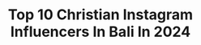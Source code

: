 ---
title: Top 10 Christian Instagram Influencers In Bali In 2024
description: >-
  Find top christian Instagram influencers in Bali in 2024. Most popular hashtags: #bali #christmas #workout.
platform: Instagram
hits: 10
text_top: Discover the best Instagram accounts on inBeat.
text_bottom: Our search engine holds 10 Instagram influencers like this in Bali, Indonesia for you to connect with.
profiles:
  - username: "bams_1606"
    fullname: >-
      Bams
    bio: >-
      Karo Guy, Jesus #1 Fan, Craving for Music, Sports Junkie, Movie Geek. New single out now !!!!, link 🔽🔽🔽
    location: "Indonesia"
    followers: 141373
    engagement: 64
    commentsToLikes: 0.016736
    id: ck5hfx1kezs4b0i11ubf43ehi
    verified: true
    hashtags: "#bali, #derana, #bamsolo, #demodirumah"
  - username: "motivasi_alkitab"
    fullname: >-
      JESUSWARRIORS✝ ⏺️
    bio: >-
      Menjadi Saluran Berkat | Roma 14:17-19 | 23-03-2018 Motivator by Sosial Media. Kirim Quotes kamu via DM Jesus 🖤 You F: @josuabtr2
    location: "Indonesia"
    followers: 97144
    engagement: 288
    commentsToLikes: 0.005292
    id: ck1389iwtf5mc0i19126fmy8f
    verified: false
    hashtags: "#salvation, #christmas, #deargod, #motivasi"
  - username: "chrisloho"
    fullname: >-
      Christian Loho
    bio: >-
      @farahmanagementartist +6281288673363
    location: "Indonesia"
    followers: 35179
    engagement: 417
    commentsToLikes: 0.065420
    id: ck5zystsqagu20i14dwzkh8sm
    verified: false
    hashtags: "#repost, #calisthenics, #wonderfulindonesia, #workout"
  - username: "wsatcc"
    fullname: >-
      WhiteShoes&TheCouples.Co
    bio: >-
      POP MONDIAL DE L'INDONÉSIE 🌴☀☁ 🎶🎸 Booking WA : 0816958434 Telp : 081290104039 Email : wsatcc@gmail.com
    location: "Indonesia"
    followers: 98370
    engagement: 207
    commentsToLikes: 0.008034
    id: ck5c3j78qzfgk0i112d56ivg6
    verified: false
    hashtags: "#whiteshoesandthecouplescompany, #wsatcc, #wsatcc2020, #komtung"
  - username: "fandych"
    fullname: >-
      Fandy Christian
    bio: >-
      Jangan Bercerai Bunda @officialrcti @dahliachr @menologybyzap @mariominardi_official CP (Digital) +62 819-5258-2828 @muhiks +821-1452-9959 (Widya)
    location: "Indonesia"
    followers: 2176769
    engagement: 101
    commentsToLikes: 0.003654
    id: ck13ab2xrpipa0i19mmu9wvda
    verified: true
    hashtags: "#kitaberanjaksejenak, #grandmaloekoeuntukpapua, #kbsjourney001, #simplelife"
  - username: "chriistiinagariyasa"
    fullname: >-
      Titin✨
    bio: >-
      Christina Gariyasa,S.M @jsca.shop Aquarian♒️
    location: "Indonesia"
    followers: 5387
    engagement: 826
    commentsToLikes: 0.041373
    id: ck5pya25ev0ke0i11rbglp7u5
    verified: false
    hashtags: "#merdeka, #sawahbali, #kopidangdut, #beachbabe"
  - username: "christinadj_"
    fullname: >-
      Christina
    bio: >-
      📍Dps,Bali 💌Business: ydstmanagement@gmail.com @mastakahairstudio @applenest.id
    location: "Indonesia"
    followers: 179585
    engagement: 320
    commentsToLikes: 0.008547
    id: ck0vwlzz6ugk30i19fj5uwt1s
    verified: false
    hashtags: ""
  - username: "xtinmilan"
    fullname: >-
      Christin Wijaya
    bio: >-
      Triathlete | Ultra Endurance Athlete l i 🖤 sports (lg suka gunung) Mom of Milan & 5 of 🐱#xtinmilan @cannondale.id @wahoofitness.id @ @oakley
    location: "Indonesia"
    followers: 20879
    engagement: 166
    commentsToLikes: 0.097473
    id: ck5q87wwv4v2i0i11xfedvjy3
    verified: false
    hashtags: "#elevaterope, #mommystrong, #momlife, #mom"
  - username: "christin_bun"
    fullname: >-
      ｃｈｒｉｓｔｉｎ | BEAUTY CREATOR
    bio: >-
      BLOGGER // MUA // #makeupinspo 💄: @beautywith_tin 👶🏻: @tinthingstudio @sociolla : SBN043ABD #bunapproved #clozetteambassador
    location: "Indonesia"
    followers: 9021
    engagement: 229
    commentsToLikes: 0.228543
    id: ck5cb3b88enfc0i11v7ro40ws
    verified: false
    hashtags: "#makeuplook, #eyemakeup, #christinbun, #makeupinspo"
  - username: "ameliachuatan"
    fullname: >-
      Christina Amelia Chuatan 🌙
    bio: >-
      ——— 👩🏻‍🍳 Top 8 Masterchef Indonesia S6 📮 CP : 0819 0506 3489 — Adelia 🍩 home baker of @kanaka.bakehouse
    location: "Indonesia"
    followers: 239274
    engagement: 350
    commentsToLikes: 0.019678
    id: ck8swibg8e6oo0j78ghuoa9bo
    verified: false
    hashtags: "#chefuntukbumi, #teamupforimpact, #savewatersavefood, #untukmubumiku"
---